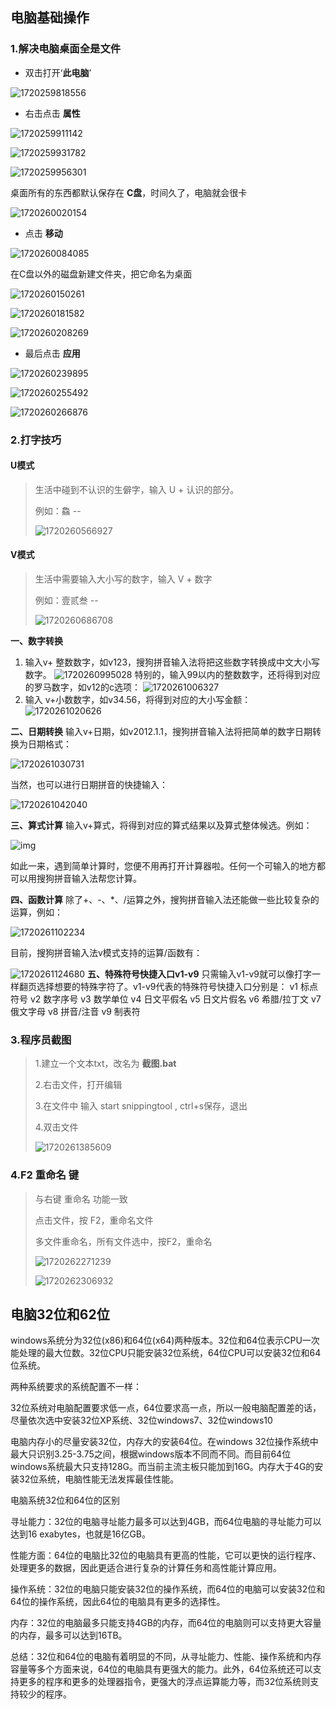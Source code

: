 

## 电脑基础操作

### 1.解决电脑桌面全是文件

- 双击打开‘**此电脑**’ 

![1720259818556](C:\Users\Administrator\AppData\Roaming\Typora\typora-user-images\1720259818556.png)

- 右击点击 **属性**

![1720259911142](C:\Users\Administrator\AppData\Roaming\Typora\typora-user-images\1720259911142.png)

![1720259931782](C:\Users\Administrator\AppData\Roaming\Typora\typora-user-images\1720259931782.png)

![1720259956301](C:\Users\Administrator\AppData\Roaming\Typora\typora-user-images\1720259956301.png)

桌面所有的东西都默认保存在 **C盘**，时间久了，电脑就会很卡

![1720260020154](C:\Users\Administrator\AppData\Roaming\Typora\typora-user-images\1720260020154.png)

- 点击 **移动**

![1720260084085](C:\Users\Administrator\AppData\Roaming\Typora\typora-user-images\1720260084085.png)

在C盘以外的磁盘新建文件夹，把它命名为桌面

![1720260150261](C:\Users\Administrator\AppData\Roaming\Typora\typora-user-images\1720260150261.png)

![1720260181582](C:\Users\Administrator\AppData\Roaming\Typora\typora-user-images\1720260181582.png)

![1720260208269](C:\Users\Administrator\AppData\Roaming\Typora\typora-user-images\1720260208269.png)

- 最后点击 **应用**

![1720260239895](C:\Users\Administrator\AppData\Roaming\Typora\typora-user-images\1720260239895.png)

![1720260255492](C:\Users\Administrator\AppData\Roaming\Typora\typora-user-images\1720260255492.png)

![1720260266876](C:\Users\Administrator\AppData\Roaming\Typora\typora-user-images\1720260266876.png)

### 2.打字技巧

#### U模式

> 生活中碰到不认识的生僻字，输入 U + 认识的部分。
>
> 例如：鱻 -- 
>
> ![1720260566927](C:\Users\Administrator\AppData\Roaming\Typora\typora-user-images\1720260566927.png)

#### V模式

> 生活中需要输入大小写的数字，输入 V + 数字
>
> 例如：壹贰叁 -- 
>
> ![1720260686708](C:\Users\Administrator\AppData\Roaming\Typora\typora-user-images\1720260686708.png)

**一、数字转换**

1. 输入v+ 整数数字，如v123，搜狗拼音输入法将把这些数字转换成中文大小写数字。
![1720260995028](C:\Users\Administrator\AppData\Roaming\Typora\typora-user-images\1720260995028.png)
特别的，输入99以内的整数数字，还将得到对应的罗马数字，如v12的c选项：
![1720261006327](C:\Users\Administrator\AppData\Roaming\Typora\typora-user-images\1720261006327.png)
2. 输入 v+小数数字，如v34.56，将得到对应的大小写金额：![1720261020626](C:\Users\Administrator\AppData\Roaming\Typora\typora-user-images\1720261020626.png)

**二、日期转换**
输入v+日期，如v2012.1.1，搜狗拼音输入法将把简单的数字日期转换为日期格式：

![1720261030731](C:\Users\Administrator\AppData\Roaming\Typora\typora-user-images\1720261030731.png)

当然，也可以进行日期拼音的快捷输入：

![1720261042040](C:\Users\Administrator\AppData\Roaming\Typora\typora-user-images\1720261042040.png)

**三、算式计算**
输入v+算式，将得到对应的算式结果以及算式整体候选。例如：

![img](http://pinyin.sogou.com/help/images/help_38105.png)

如此一来，遇到简单计算时，您便不用再打开计算器啦。任何一个可输入的地方都可以用搜狗拼音输入法帮您计算。

**四、函数计算**
除了+、-、*、/运算之外，搜狗拼音输入法还能做一些比较复杂的运算，例如：

![1720261102234](C:\Users\Administrator\AppData\Roaming\Typora\typora-user-images\1720261102234.png)

目前，搜狗拼音输入法v模式支持的运算/函数有：

![1720261124680](C:\Users\Administrator\AppData\Roaming\Typora\typora-user-images\1720261124680.png)
**五、特殊符号快捷入口v1-v9**
只需输入v1-v9就可以像打字一样翻页选择想要的特殊字符了。v1-v9代表的特殊符号快捷入口分别是：
v1 标点符号
v2 数字序号
v3 数学单位
v4 日文平假名
v5 日文片假名
v6 希腊/拉丁文
v7 俄文字母
v8 拼音/注音
v9 制表符

### 3.程序员截图

> 1.建立一个文本txt，改名为 **截图.bat**
>
> 2.右击文件，打开编辑
>
> 3.在文件中 输入 start snippingtool , ctrl+s保存，退出
>
> 4.双击文件
>
> ![1720261385609](C:\Users\Administrator\AppData\Roaming\Typora\typora-user-images\1720261385609.png)

### 4.F2 重命名 键

> 与右键 重命名 功能一致
>
> 点击文件，按 F2，重命名文件
>
> 多文件重命名，所有文件选中，按F2，重命名
>
> ![1720262271239](C:\Users\Administrator\AppData\Roaming\Typora\typora-user-images\1720262271239.png)
>
> ![1720262306932](C:\Users\Administrator\AppData\Roaming\Typora\typora-user-images\1720262306932.png)

## 电脑32位和62位

windows系统分为32位(x86)和64位(x64)两种版本。32位和64位表示CPU一次能处理的最大位数。32位CPU只能安装32位系统，64位CPU可以安装32位和64位系统。

两种系统要求的系统配置不一样：

32位系统对电脑配置要求低一点，64位要求高一点，所以一般电脑配置差的话，尽量依次选中安装32位XP系统、32位windows7、32位windows10

电脑内存小的尽量安装32位，内存大的安装64位。在windows 32位操作系统中最大只识别3.25-3.75之间，根据windows版本不同而不同。而目前64位windows系统最大只支持128G。而当前主流主板只能加到16G。内存大于4G的安装32位系统，电脑性能无法发挥最佳性能。

电脑系统32位和64位的区别

寻址能力：32位的电脑寻址能力最多可以达到4GB，而64位电脑的寻址能力可以达到16 exabytes，也就是16亿GB。

性能方面：64位的电脑比32位的电脑具有更高的性能，它可以更快的运行程序、处理更多的数据，因此更适合进行复杂的计算任务和高性能计算应用。

操作系统：32位的电脑只能安装32位的操作系统，而64位的电脑可以安装32位和64位的操作系统，因此64位的电脑具有更多的选择性。

内存：32位的电脑最多只能支持4GB的内存，而64位的电脑则可以支持更大容量的内存，最多可以达到16TB。

总结：32位和64位的电脑有着明显的不同，从寻址能力、性能、操作系统和内存容量等多个方面来说，64位的电脑具有更强大的能力。此外，64位系统还可以支持更多的程序和更多的处理器指令，更强大的浮点运算能力等，而32位系统则支持较少的程序。